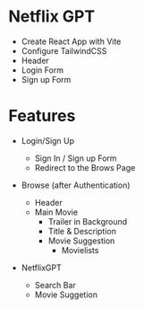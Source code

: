 # Netflix  GPT

- Create React App with Vite
- Configure TailwindCSS
- Header
- Login Form
- Sign up Form

# Features

- Login/Sign Up
    - Sign In / Sign up Form
    - Redirect to the Brows Page
    
- Browse (after Authentication)
    - Header
    - Main Movie
        - Trailer in Background
        - Title & Description
        - Movie Suggestion
            - Movielists

- NetflixGPT
    - Search Bar
    - Movie Suggetion